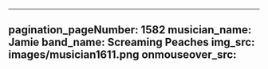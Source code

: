 ------
pagination_pageNumber: 1582
musician_name: Jamie
band_name: Screaming Peaches
img_src: images/musician1611.png
onmouseover_src: 
------